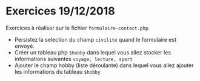 # Exercices 19/12/2018

Exercices à réaliser sur le fichier `formulaire-contact.php`.

- Persistez la selection du champ `civilité` quand le formulaire est envoyé.
- Créer un tableau php `$hobby` dans lequel vous allez stocker les informations suivantes `voyage, lecture, sport`
- Ajouter le champ hobby (liste déroulante) dans lequel vous allez ajouter les informations du tableau `$hobby` 

